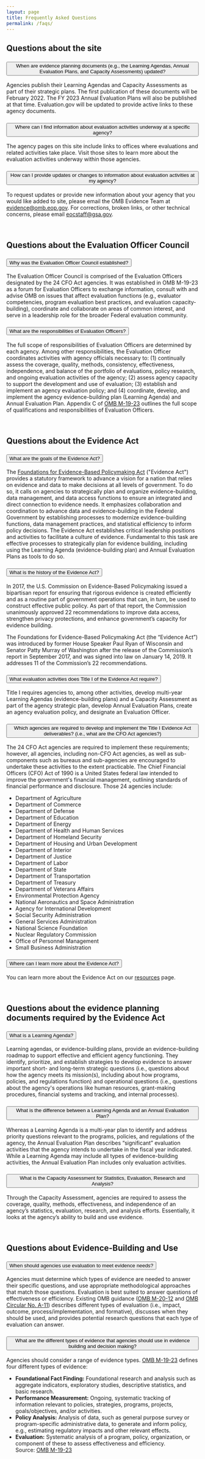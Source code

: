 ```yaml
---
layout: page
title: Frequently Asked Questions
permalink: /faqs/
---
```


<section class="grid-container padding-left-0 padding-right-1">
<h2>Questions about the site</h2>
<div class="usa-accordion usa-accordion--bordered">
      <!-- Use the accurate heading level to maintain the document outline -->
      <h3 class="usa-accordion__heading">
        <button class="usa-accordion__button" aria-expanded="false" aria-controls="b-a1">
          When are evidence planning documents (e.g., the Learning Agendas, Annual Evaluation Plans, and Capacity Assessments) updated?
        </button>
      </h3>
      <div id="b-a1" class="usa-accordion__content">
        <p>Agencies publish their Learning Agendas and Capacity Assessments as part of their strategic plans. The first publication of these documents will be February 2022. The FY 2023 Annual Evaluation Plans will also be published at that time. Evaluation.gov will be updated to provide active links to these agency documents.</p>
      </div>
      <!-- Use the accurate heading level to maintain the document outline -->
      <h3 class="usa-accordion__heading">
        <button class="usa-accordion__button" aria-expanded="false" aria-controls="b-a2">
         Where can I find information about evaluation activities underway at a specific agency?
        </button>
      </h3>
      <div id="b-a2" class="usa-accordion__content">
        <p>The agency pages on this site include links to offices where evaluations and related activities take place. Visit those sites to learn more about the evaluation activities underway within those agencies.</p>
      </div>
       <!-- Use the accurate heading level to maintain the document outline -->
      <h3 class="usa-accordion__heading">
        <button class="usa-accordion__button" aria-expanded="false" aria-controls="b-a3">
         How can I provide updates or changes to information about evaluation activities at my agency?
        </button>
      </h3>
      <div id="b-a3" class="usa-accordion__content">
        <p>To request updates or provide new information about your agency that you would like added to site, please email the OMB Evidence Team at <a href="mailto:evidence@omb.eop.gov">evidence@omb.eop.gov</a>. For corrections, broken links, or other technical concerns, please email <a href="mailto:eocstaff@gsa.gov">eocstaff@gsa.gov</a>.</p>
      </div>
      <br />
<h2>Questions about the Evaluation Officer Council</h2>
<!-- Use the accurate heading level to maintain the document outline -->
      <h3 class="usa-accordion__heading">
        <button class="usa-accordion__button" aria-expanded="false" aria-controls="b-a4">
          Why was the Evaluation Officer Council established?
        </button>
      </h3>
      <div id="b-a4" class="usa-accordion__content">
        <p>The Evaluation Officer Council is comprised of the Evaluation Officers designated by the 24 CFO Act agencies. It was established in OMB M-19-23 as a forum for Evaluation Officers to exchange information, consult with and advise OMB on issues that affect evaluation functions (e.g., evaluator competencies, program evaluation best practices, and evaluation capacity-building), coordinate and collaborate on areas of common interest, and serve in a leadership role for the broader Federal evaluation community.</p>
      </div>
      <!-- Use the accurate heading level to maintain the document outline -->
      <h3 class="usa-accordion__heading">
        <button class="usa-accordion__button" aria-expanded="false" aria-controls="b-a5">
          What are the responsibilities of Evaluation Officers?
        </button>
      </h3>
      <div id="b-a5" class="usa-accordion__content">
        <p>The full scope of responsibilities of Evaluation Officers are determined by each agency. Among other responsibilities, the Evaluation Officer coordinates activities with agency officials necessary to: (1) continually assess the coverage, quality, methods, consistency, effectiveness, independence, and balance of the portfolio of evaluations, policy research, and ongoing evaluation activities of the agency; (2) assess agency capacity to support the development and use of evaluation; (3) establish and implement an agency evaluation policy; and (4) coordinate, develop, and implement the agency evidence-building plan (Learning Agenda) and Annual Evaluation Plan. Appendix C of <a href="https://www.whitehouse.gov/wp-content/uploads/2019/07/M-19-23.pdf">OMB M-19-23</a> outlines the full scope of qualifications and responsibilities of Evaluation Officers.</p>
      </div>
      <br />
   <h2>Questions about the Evidence Act</h2>
      <!-- Use the accurate heading level to maintain the document outline -->
      <h3 class="usa-accordion__heading">
        <button class="usa-accordion__button" aria-expanded="false" aria-controls="b-a6">
          What are the goals of the Evidence Act?
        </button>
      </h3>
      <div id="b-a6" class="usa-accordion__content">
        <p>The <a href="https://www.congress.gov/115/bills/hr4174/BILLS-115hr4174enr.pdf">Foundations for Evidence-Based Policymaking Act</a> ("Evidence Act") provides a statutory framework to advance a vision for a nation that relies on evidence and data to make decisions at all levels of government. To do so, it calls on agencies to strategically plan and organize evidence-building, data management, and data access functions to ensure an integrated and direct connection to evidence needs. It emphasizes collaboration and coordination to advance data and evidence-building in the Federal Government by establishing processes to modernize evidence-building functions, data management practices, and statistical efficiency to inform policy decisions. The Evidence Act establishes critical leadership positions and activities to facilitate a culture of evidence. Fundamental to this task are effective processes to strategically plan for evidence building, including using the Learning Agenda (evidence-building plan) and Annual Evaluation Plans as tools to do so.</p>
      </div>
      <!-- Use the accurate heading level to maintain the document outline -->
      <h3 class="usa-accordion__heading">
        <button class="usa-accordion__button" aria-expanded="false" aria-controls="b-a7">
          What is the history of the Evidence Act?
        </button>
      </h3>
      <div id="b-a7" class="usa-accordion__content">
        <p>In 2017, the U.S. Commission on Evidence-Based Policymaking issued a bipartisan report for ensuring that rigorous evidence is created efficiently and as a routine part of government operations that can, in turn, be used to construct effective public policy. As part of that report, the Commission unanimously approved 22 recommendations to improve data access, strengthen privacy protections, and enhance government’s capacity for evidence building.</p>
        <p>The Foundations for Evidence-Based Policymaking Act (the “Evidence Act”) was introduced by former House Speaker Paul Ryan of Wisconsin and Senator Patty Murray of Washington after the release of the Commission’s report in September 2017, and was signed into law on January 14, 2019. It addresses 11 of the Commission’s 22 recommendations.</p>
      </div>
      <!-- Use the accurate heading level to maintain the document outline -->
      <h3 class="usa-accordion__heading">
        <button class="usa-accordion__button" aria-expanded="false" aria-controls="b-a8">
          What evaluation activities does Title I of the Evidence Act require?
        </button>
      </h3>
      <div id="b-a8" class="usa-accordion__content">
        <p>Title I requires agencies to, among other activities, develop multi-year Learning Agendas (evidence-building plans) and a Capacity Assessment as part of the agency strategic plan, develop Annual Evaluation Plans, create an agency evaluation policy, and designate an Evaluation Officer.</p>
      </div>
      <!-- Use the accurate heading level to maintain the document outline -->
      <h3 class="usa-accordion__heading">
        <button class="usa-accordion__button" aria-expanded="false" aria-controls="b-a9">
          Which agencies are required to develop and implement the Title I Evidence Act deliverables? (i.e., what are the CFO Act agencies?)
        </button>
      </h3>
      <div id="b-a9" class="usa-accordion__content">
        <p>The 24 CFO Act agencies are required to implement these requirements; however, all agencies, including non-CFO Act agencies, as well as sub-components such as bureaus and sub-agencies are encouraged to undertake these activities to the extent practicable. The Chief Financial Officers (CFO) Act of 1990 is a United States federal law intended to improve the government's financial management, outlining standards of financial performance and disclosure. Those 24 agencies include:</p>
        <ul>
           <li>Department of Agriculture</li>
           <li>Department of Commerce</li>
           <li>Department of Defense</li>
           <li>Department of Education</li>
           <li>Department of Energy</li>
           <li>Department of Health and Human Services</li>
           <li>Department of Homeland Security</li>
           <li>Department of Housing and Urban Development</li>
           <li>Department of Interior</li>
           <li>Department of Justice</li>
           <li>Department of Labor</li>
           <li>Department of State</li>
           <li>Department of Transportation</li>
           <li>Department of Treasury</li>
           <li>Department of Veterans Affairs</li>
           <li>Environmental Protection Agency</li>
           <li>National Aeronautics and Space Administration</li>
           <li>Agency for International Development</li>
           <li>Social Security Administration</li>
           <li>General Services Administration</li>
           <li>National Science Foundation</li>
           <li>Nuclear Regulatory Commission</li>
           <li>Office of Personnel Management</li>
           <li>Small Business Administration</li>
        </ul>
      </div>
      <!-- Use the accurate heading level to maintain the document outline -->
      <h3 class="usa-accordion__heading">
        <button class="usa-accordion__button" aria-expanded="false" aria-controls="b-a10">
          Where can I learn more about the Evidence Act?
        </button>
      </h3>
      <div id="b-a10" class="usa-accordion__content">
        <p>You can learn more about the Evidence Act on our <a href="{{site.baseurl}}/resources/">resources</a> page.</p>
      </div>
      <br />
   <h2>Questions about the evidence planning documents required by the Evidence Act</h2>
      <!-- Use the accurate heading level to maintain the document outline -->
      <h3 class="usa-accordion__heading">
        <button class="usa-accordion__button" aria-expanded="false" aria-controls="b-a11">
          What is a Learning Agenda? 
        </button>
      </h3>
      <div id="b-a11" class="usa-accordion__content">
        <p>Learning agendas, or evidence-building plans, provide an evidence-building roadmap to support effective and efficient agency functioning. They identify, prioritize, and establish strategies to develop evidence to answer important short- and long-term strategic questions (i.e., questions about how the agency meets its mission(s), including about how programs, policies, and regulations function) and operational questions (i.e., questions about the agency's operations like human resources, grant-making procedures, financial systems and tracking, and internal processes).</p>
      </div>
      <!-- Use the accurate heading level to maintain the document outline -->
      <h3 class="usa-accordion__heading">
        <button class="usa-accordion__button" aria-expanded="false" aria-controls="b-a12">
          What is the difference between a Learning Agenda and an Annual Evaluation Plan?
        </button>
      </h3>
      <div id="b-a12" class="usa-accordion__content">
        <p>Whereas a Learning Agenda is a multi-year plan to identify and address priority questions relevant to the programs, policies, and regulations of the agency, the Annual Evaluation Plan describes “significant” evaluation activities that the agency intends to undertake in the fiscal year indicated. While a Learning Agenda may include all types of evidence-building activities, the Annual Evaluation Plan includes only evaluation activities.</p>
      </div>
      <!-- Use the accurate heading level to maintain the document outline -->
      <h3 class="usa-accordion__heading">
        <button class="usa-accordion__button" aria-expanded="false" aria-controls="b-a13">
          What is the Capacity Assessment for Statistics, Evaluation, Research and Analysis? 
        </button>
      </h3>
      <div id="b-a13" class="usa-accordion__content">
        <p>Through the Capacity Assessment, agencies are required to assess the coverage, quality, methods, effectiveness, and independence of an agency’s statistics, evaluation, research, and analysis efforts. Essentially, it looks at the agency’s ability to build and use evidence.</p>
      </div>
      <br />
       <h2>Questions about Evidence-Building and Use</h2>
      <!-- Use the accurate heading level to maintain the document outline -->
      <h3 class="usa-accordion__heading">
        <button class="usa-accordion__button" aria-expanded="false" aria-controls="b-a15">
          When should agencies use evaluation to meet evidence needs?  
        </button>
      </h3>
      <div id="b-a15" class="usa-accordion__content">
        <p>Agencies must determine which types of evidence are needed to answer their specific questions, and use appropriate methodological approaches that match those questions. Evaluation is best suited to answer questions of effectiveness or efficiency. Existing OMB guidance (<a href="https://www.whitehouse.gov/wp-content/uploads/2020/03/M-20-12.pdf">OMB M-20-12</a> and <a href="https://www.whitehouse.gov/wp-content/uploads/2018/06/a11.pdf">OMB Circular No. A-11</a>) describes different types of evaluation (i.e., impact, outcome, process/implementation, and formative), discusses when they should be used, and provides potential research questions that each type of evaluation can answer.</p>
      </div>
      <!-- Use the accurate heading level to maintain the document outline -->
      <h3 class="usa-accordion__heading">
        <button class="usa-accordion__button" aria-expanded="false" aria-controls="b-a16">
          What are the different types of evidence that agencies should use in evidence building and decision making?
        </button>
      </h3>
      <div id="b-a16" class="usa-accordion__content">
        <p>Agencies should consider a range of evidence types. <a href="https://www.whitehouse.gov/wp-content/uploads/2019/07/M-19-23.pdf">OMB M-19-23</a> defines four different types of evidence:</p>
        <ul>
           <li><strong>Foundational Fact Finding:</strong> Foundational research and analysis such as aggregate indicators, exploratory studies, descriptive statistics, and basic research.</li>
           <li><strong>Performance Measurement:</strong> Ongoing, systematic tracking of information relevant to policies, strategies, programs, projects, goals/objectives, and/or activities.</li> 
           <li><strong>Policy Analysis:</strong> Analysis of data, such as general purpose survey or program-specific administrative data, to generate and inform policy, e.g., estimating regulatory impacts and other relevant effects.</li>
           <li><strong>Evaluation:</strong> Systematic analysis of a program, policy, organization, or component of these to assess effectiveness and efficiency.<br/>
           Source: <a href="https://www.whitehouse.gov/wp-content/uploads/2019/07/M-19-23.pdf">OMB M-19-23</a></li>
        </ul>
      </div>
 </div>     
</section>
